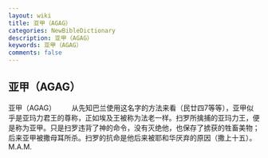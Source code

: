 ```yaml
---
layout: wiki
title: 亚甲（AGAG）
categories: NewBibleDictionary
description: 亚甲（AGAG）
keywords: 亚甲（AGAG）
comments: false
---
```


## 亚甲（AGAG）



亚甲（AGAG）
　　从先知巴兰使用这名字的方法来看（民廿四7等等），亚甲似乎是亚玛力君王的尊称，正如埃及王被称为法老一样。扫罗所擒捕的亚玛力王，便是称为亚甲。只是扫罗违背了神的命令，没有灭绝他，也保存了掳获的牲畜美物；后来亚甲被撒母耳所杀。扫罗的抗命是他后来被耶和华厌弃的原因（撒上十五）。
M.A.M.



